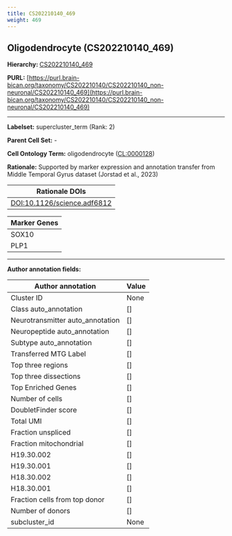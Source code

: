 ```yaml
---
title: CS202210140_469
weight: 469
---
```

## Oligodendrocyte (CS202210140_469)
<b>Hierarchy: </b>
[CS202210140_469](../CS202210140_469)

**PURL:** [https://purl.brain-bican.org/taxonomy/CS202210140/CS202210140_non-neuronal/CS202210140_469](https://purl.brain-bican.org/taxonomy/CS202210140/CS202210140_non-neuronal/CS202210140_469)

---


**Labelset:** supercluster_term (Rank: 2)

**Parent Cell Set:** -



**Cell Ontology Term:**  oligodendrocyte ([CL:0000128](https://www.ebi.ac.uk/ols/ontologies/cl/terms?obo_id=CL:0000128)) 

**Rationale:** Supported by marker expression and annotation transfer from Middle Temporal Gyrus dataset (Jorstad et al., 2023)

| Rationale DOIs |
|----------------|
|[DOI:10.1126/science.adf6812](DOI:10.1126/science.adf6812)|

[MARKER GENES.]: #


| Marker Genes |
|--------------|
|SOX10|
|PLP1|

---

[TRANSFERRED ANNOTATIONS.]: #


[AUTHOR ANNOTATION FIELDS.]: #


**Author annotation fields:**

| Author annotation | Value |
|-------------------|-------|
|Cluster ID|None|
|Class auto_annotation|[]|
|Neurotransmitter auto_annotation|[]|
|Neuropeptide auto_annotation|[]|
|Subtype auto_annotation|[]|
|Transferred MTG Label|[]|
|Top three regions|[]|
|Top three dissections|[]|
|Top Enriched Genes|[]|
|Number of cells|[]|
|DoubletFinder score|[]|
|Total UMI|[]|
|Fraction unspliced|[]|
|Fraction mitochondrial|[]|
|H19.30.002|[]|
|H19.30.001|[]|
|H18.30.002|[]|
|H18.30.001|[]|
|Fraction cells from top donor|[]|
|Number of donors|[]|
|subcluster_id|None|
